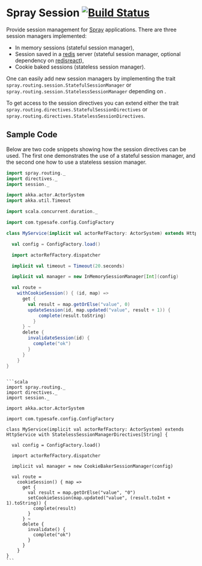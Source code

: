 Spray Session [![Build Status](https://travis-ci.org/gnieh/spray-session.png?branch=master)](https://travis-ci.org/gnieh/spray-session)
=============

Provide session management for [Spray](http://spray.io/) applications.
There are three session managers implemented:
 - In memory sessions (stateful session manager),
 - Session saved in a [redis](http://redis.io/) server (stateful session manager, optional dependency on [redisreact](https://github.com/debasishg/scala-redis-nb/)),
 - Cookie baked sessions (stateless session manager).

One can easily add new session managers by implementing the trait `spray.routing.session.StatefulSessionManager` or `spray.routing.session.StatelessSessionManager`
depending on .

To get access to the session directives you can extend either the trait `spray.routing.directives.StatefulSessionDirectives` or `spray.routing.directives.StatelessSessionDirectives`.

Sample Code
-----------

Below are two code snippets showing how the session directives can be used.
The first one demonstrates the use of a stateful session manager, and the second one how to use a stateless session manager.

```scala
import spray.routing._
import directives._
import session._

import akka.actor.ActorSystem
import akka.util.Timeout

import scala.concurrent.duration._

import com.typesafe.config.ConfigFactory

class MyService(implicit val actorRefFactory: ActorSystem) extends HttpService with StatefulSessionManagerDirectives[Int] {

  val config = ConfigFactory.load()

  import actorRefFactory.dispatcher

  implicit val timeout = Timeout(20.seconds)

  implicit val manager = new InMemorySessionManager[Int](config)

  val route =
    withCookieSession() { (id, map) =>
      get {
        val result = map.getOrElse("value", 0)
        updateSession(id, map.updated("value", result + 1)) {
            complete(result.toString)
          }
      } ~
      delete {
        invalidateSession(id) {
          complete("ok")
        }
      }
    }
}
```

~~~~~~~~

```scala
import spray.routing._
import directives._
import session._

import akka.actor.ActorSystem

import com.typesafe.config.ConfigFactory

class MyService(implicit val actorRefFactory: ActorSystem) extends HttpService with StatelessSessionManagerDirectives[String] {

  val config = ConfigFactory.load()

  import actorRefFactory.dispatcher

  implicit val manager = new CookieBakerSessionManager(config)

  val route =
    cookieSession() { map =>
      get {
        val result = map.getOrElse("value", "0")
        setCookieSession(map.updated("value", (result.toInt + 1).toString)) {
          complete(result)
        }
      } ~
      delete {
        invalidate() {
          complete("ok")
        }
      }
    }
}
```
